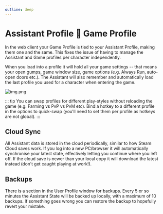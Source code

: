 ```yaml
---
outline: deep
---
```

# Assistant Profile 🤝 Game Profile

In the web client your Game Profile is tied to your Assistant Profile, making them one and the same. This fixes the
issue of having to manage the Assistant and Game profiles per character independently.

When you load into a profile it will hold all your game settings -- that means your open gumps, game window size,
game options (e.g. Always Run, auto-open doors etc.).
The Assistant will also remember and automatically load the last profile you used for a character when entering the
game.

![img.png](/images/game-profile/img.png)

::: tip
You can swap profiles for different play-styles without reloading the game (e.g. Farming vs PvP vs PvM etc).
Bind a hotkey to a different profile in the options to quick-swap (you'll need to set them per profile as hotkeys are
not global).
:::

## Cloud Sync

All Assistant data is stored in the cloud periodically, similar to how Steam Cloud saves work. If you log into a new
PC/browser it will automatically synchronise your latest state, effectively letting you continue where you left off.
If the cloud save is newer than your local copy it will download the latest instead (don't get caught playing at work!).

## Backups

There is a section in the User Profile window for backups. Every 5 or so minutes the Assistant State
will be backed up locally, with a maximum of 10 backups. If something goes wrong you can restore the backup to hopefully
revert your mistake.
